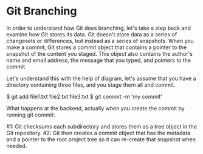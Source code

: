 Git Branching 
=================
In order to understand how Git does branching, let's take a step back and examine how Git stores its data. Git doesn't store data as a series of changesets or differences, but instead as a series of snapshots.
When you make a commit, Git stores a commit object that contains a pointer to the snapshot of the content you staged. This object also contains the author's name and email address, the message that you typed, and pointers to the commit.

Let's understand this with the help of diagram, let's assume that you have a directory containing three files, and you stage them all and commit.

$ git add file1.txt file2.txt file3.txt
$ git commit -m 'my commit'

What happens at the backend, actually when you create the commit by running git commit:

#1: Git checksums each subdirectory and stores them as a tree object in the Git repository.
#2: Git then creates a commit object that has the metadata and a pointer to the root project tree so it can re-create that snapshot when needed.


